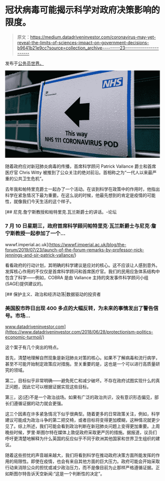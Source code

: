 # 冠状病毒可能揭示科学对政府决策影响的限度。

> 原文：<https://medium.datadriveninvestor.com/coronavirus-may-yet-reveal-the-limits-of-sciences-impact-on-government-decisions-b9641b21e9cc?source=collection_archive---------23----------------------->

发布于[公务员世界。](https://www.civilserviceworld.com/articles/opinion/opinion-coronavirus-may-yet-reveal-limits-science%E2%80%99s-impact-government-decisions)

![](img/9497f6d23bcea13a3802aeef86e03e0a.png)

随着政府应对新冠肺炎病毒的传播，首席科学顾问 Patrick Vallance 爵士和首席医疗官 Chris Witty 被推到了公众关注的绝对前沿。首相称之为“一代人以来最严重的公共卫生危机”。

去年我和帕特里克爵士一起办了一个活动。在谈到科学在政策中的作用时，他指出科学在紧急情况下最为重要。在这么说的时候，他最先想到的肯定是疫情的可能性，就像我们今天生活的这个样子。

[](https://wwwf.imperial.ac.uk/blog/the-forum/2019/07/23/launch-of-the-forum-remarks-by-professor-nick-jennings-and-sir-patrick-vallance/) [## 尼克.詹宁斯教授和帕特里克.瓦兰斯爵士的讲话。-论坛

### 7 月 10 日星期三，政府首席科学顾问帕特里克·瓦兰斯爵士与尼克·詹宁斯教授一起参加了一个…

wwwf.imperial.ac.uk](https://wwwf.imperial.ac.uk/blog/the-forum/2019/07/23/launch-of-the-forum-remarks-by-professor-nick-jennings-and-sir-patrick-vallance/) 

看看政府的行动计划，其明确的科学建议是应对的核心。这不应该让人感到意外。发挥核心作用的不仅仅是首席科学顾问和首席医疗官。我们的民用应急体系结构中包含了科学——例如，COBRA 是由 Vallance 主持的突发事件科学顾问小组(SAGE)提供建议的。

[](https://www.datadriveninvestor.com/2018/06/28/protectionism-politics-economic-turmoil/) [## 保护主义、政治和经济动荡|数据驱动的投资者

### 美国股市昨日出现 400 多点的大幅反转，为未来的事情发出了警告信号。市场…

www.datadriveninvestor.com](https://www.datadriveninvestor.com/2018/06/28/protectionism-politics-economic-turmoil/) 

这个案子有几个突出的特点。

首先，清楚地理解自然现象是新冠肺炎对策的核心。如果不了解病毒和流行病学，甚至不可能开始制定政策应对措施。至关重要的是，这也是一个可以进行高质量研究的领域。

第二，目标似乎非常明确——避免死亡和减少破坏。不存在政府试图实现什么的真正问题，因此它可以根据证据实现这些目标。

第三，这(还)不是一个政治战场。如果有广泛的政治共识，没有意识形态偏见，部长们遵循证据的动力就会更强。

这三个因素在许多紧急情况下似乎很典型。随着更多的日常政策关注，例如，科学建议可能成为政治斗争的第二把交椅，或者目标将变得更加模糊，这种情况就更少见了。综上所述，我们可能会看到政治判断在新冠肺炎问题上变得更加重要。上周晚些时候，罗里·斯图尔特在媒体上敦促政府采取更严厉的措施。据报道，议员们呼吁更清楚地解释为什么英国的反应似乎不同于欧洲其他国家和世界卫生组织的建议。

随着这些担忧的声音越来越大，我们将看到科学在推动政府决策方面所能发挥的作用的局限性。即使在疫情，也会有来自其他方面的巨大压力。政府可能会开始采取行动来消除公众的担忧或减少政治压力，而不是像目前为止那样严格遵循证据。正如斯图尔特告诉天空新闻:“这是一个判断性的决定”。